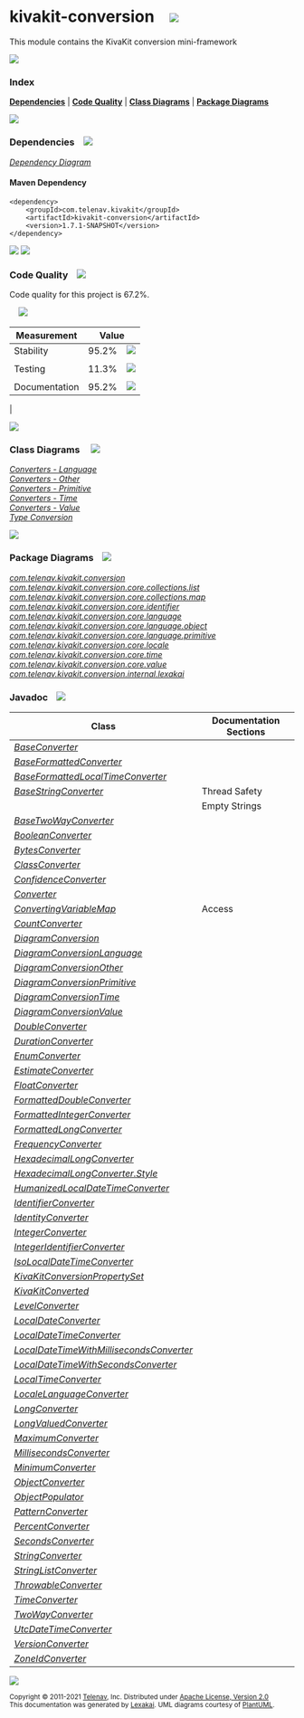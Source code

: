 [//]: # (start-user-text)



[//]: # (end-user-text)

# kivakit-conversion &nbsp;&nbsp; <img src="https://telenav.github.io/telenav-assets/images/icons/puzzle-64.png" srcset="https://telenav.github.io/telenav-assets/images/icons/puzzle-64-2x.png 2x"/>

This module contains the KivaKit conversion mini-framework

<img src="https://telenav.github.io/telenav-assets/images/separators/horizontal-line-512.png" srcset="https://telenav.github.io/telenav-assets/images/separators/horizontal-line-512-2x.png 2x"/>

### Index



[**Dependencies**](#dependencies) | [**Code Quality**](#code-quality) | [**Class Diagrams**](#class-diagrams) | [**Package Diagrams**](#package-diagrams)

<img src="https://telenav.github.io/telenav-assets/images/separators/horizontal-line-512.png" srcset="https://telenav.github.io/telenav-assets/images/separators/horizontal-line-512-2x.png 2x"/>

### Dependencies <a name="dependencies"></a> &nbsp;&nbsp; <img src="https://telenav.github.io/telenav-assets/images/icons/dependencies-32.png" srcset="https://telenav.github.io/telenav-assets/images/icons/dependencies-32-2x.png 2x"/>

[*Dependency Diagram*](https://www.kivakit.org/1.7.1-SNAPSHOT/lexakai/kivakit/kivakit-conversion/documentation/diagrams/dependencies.svg)

#### Maven Dependency

    <dependency>
        <groupId>com.telenav.kivakit</groupId>
        <artifactId>kivakit-conversion</artifactId>
        <version>1.7.1-SNAPSHOT</version>
    </dependency>

<img src="https://telenav.github.io/telenav-assets/images/separators/horizontal-line-128.png" srcset="https://telenav.github.io/telenav-assets/images/separators/horizontal-line-128-2x.png 2x"/>

[//]: # (start-user-text)



[//]: # (end-user-text)

<img src="https://telenav.github.io/telenav-assets/images/separators/horizontal-line-128.png" srcset="https://telenav.github.io/telenav-assets/images/separators/horizontal-line-128-2x.png 2x"/>

### Code Quality <a name="code-quality"></a> &nbsp;&nbsp; <img src="https://telenav.github.io/telenav-assets/images/icons/ruler-32.png" srcset="https://telenav.github.io/telenav-assets/images/icons/ruler-32-2x.png 2x"/>

Code quality for this project is 67.2%.  
  
&nbsp; &nbsp; <img src="https://telenav.github.io/telenav-assets/images/meters/meter-70-96.png" srcset="https://telenav.github.io/telenav-assets/images/meters/meter-70-96-2x.png 2x"/>


| Measurement   | Value                    |
|---------------|--------------------------|
| Stability     | 95.2%&nbsp; &nbsp; <img src="https://telenav.github.io/telenav-assets/images/meters/meter-100-96.png" srcset="https://telenav.github.io/telenav-assets/images/meters/meter-100-96-2x.png 2x"/>
     |
| Testing       | 11.3%&nbsp; &nbsp; <img src="https://telenav.github.io/telenav-assets/images/meters/meter-10-96.png" srcset="https://telenav.github.io/telenav-assets/images/meters/meter-10-96-2x.png 2x"/>
       |
| Documentation | 95.2%&nbsp; &nbsp; <img src="https://telenav.github.io/telenav-assets/images/meters/meter-100-96.png" srcset="https://telenav.github.io/telenav-assets/images/meters/meter-100-96-2x.png 2x"/>
 |

<img src="https://telenav.github.io/telenav-assets/images/separators/horizontal-line-128.png" srcset="https://telenav.github.io/telenav-assets/images/separators/horizontal-line-128-2x.png 2x"/>

### Class Diagrams <a name="class-diagrams"></a> &nbsp; &nbsp; <img src="https://telenav.github.io/telenav-assets/images/icons/diagram-40.png" srcset="https://telenav.github.io/telenav-assets/images/icons/diagram-40-2x.png 2x"/>

[*Converters - Language*](https://www.kivakit.org/1.7.1-SNAPSHOT/lexakai/kivakit/kivakit-conversion/documentation/diagrams/diagram-conversion-language.svg)  
[*Converters - Other*](https://www.kivakit.org/1.7.1-SNAPSHOT/lexakai/kivakit/kivakit-conversion/documentation/diagrams/diagram-conversion-other.svg)  
[*Converters - Primitive*](https://www.kivakit.org/1.7.1-SNAPSHOT/lexakai/kivakit/kivakit-conversion/documentation/diagrams/diagram-conversion-primitive.svg)  
[*Converters - Time*](https://www.kivakit.org/1.7.1-SNAPSHOT/lexakai/kivakit/kivakit-conversion/documentation/diagrams/diagram-conversion-time.svg)  
[*Converters - Value*](https://www.kivakit.org/1.7.1-SNAPSHOT/lexakai/kivakit/kivakit-conversion/documentation/diagrams/diagram-conversion-value.svg)  
[*Type Conversion*](https://www.kivakit.org/1.7.1-SNAPSHOT/lexakai/kivakit/kivakit-conversion/documentation/diagrams/diagram-conversion.svg)

<img src="https://telenav.github.io/telenav-assets/images/separators/horizontal-line-128.png" srcset="https://telenav.github.io/telenav-assets/images/separators/horizontal-line-128-2x.png 2x"/>

### Package Diagrams <a name="package-diagrams"></a> &nbsp;&nbsp; <img src="https://telenav.github.io/telenav-assets/images/icons/box-24.png" srcset="https://telenav.github.io/telenav-assets/images/icons/box-24-2x.png 2x"/>

[*com.telenav.kivakit.conversion*](https://www.kivakit.org/1.7.1-SNAPSHOT/lexakai/kivakit/kivakit-conversion/documentation/diagrams/com.telenav.kivakit.conversion.svg)  
[*com.telenav.kivakit.conversion.core.collections.list*](https://www.kivakit.org/1.7.1-SNAPSHOT/lexakai/kivakit/kivakit-conversion/documentation/diagrams/com.telenav.kivakit.conversion.core.collections.list.svg)  
[*com.telenav.kivakit.conversion.core.collections.map*](https://www.kivakit.org/1.7.1-SNAPSHOT/lexakai/kivakit/kivakit-conversion/documentation/diagrams/com.telenav.kivakit.conversion.core.collections.map.svg)  
[*com.telenav.kivakit.conversion.core.identifier*](https://www.kivakit.org/1.7.1-SNAPSHOT/lexakai/kivakit/kivakit-conversion/documentation/diagrams/com.telenav.kivakit.conversion.core.identifier.svg)  
[*com.telenav.kivakit.conversion.core.language*](https://www.kivakit.org/1.7.1-SNAPSHOT/lexakai/kivakit/kivakit-conversion/documentation/diagrams/com.telenav.kivakit.conversion.core.language.svg)  
[*com.telenav.kivakit.conversion.core.language.object*](https://www.kivakit.org/1.7.1-SNAPSHOT/lexakai/kivakit/kivakit-conversion/documentation/diagrams/com.telenav.kivakit.conversion.core.language.object.svg)  
[*com.telenav.kivakit.conversion.core.language.primitive*](https://www.kivakit.org/1.7.1-SNAPSHOT/lexakai/kivakit/kivakit-conversion/documentation/diagrams/com.telenav.kivakit.conversion.core.language.primitive.svg)  
[*com.telenav.kivakit.conversion.core.locale*](https://www.kivakit.org/1.7.1-SNAPSHOT/lexakai/kivakit/kivakit-conversion/documentation/diagrams/com.telenav.kivakit.conversion.core.locale.svg)  
[*com.telenav.kivakit.conversion.core.time*](https://www.kivakit.org/1.7.1-SNAPSHOT/lexakai/kivakit/kivakit-conversion/documentation/diagrams/com.telenav.kivakit.conversion.core.time.svg)  
[*com.telenav.kivakit.conversion.core.value*](https://www.kivakit.org/1.7.1-SNAPSHOT/lexakai/kivakit/kivakit-conversion/documentation/diagrams/com.telenav.kivakit.conversion.core.value.svg)  
[*com.telenav.kivakit.conversion.internal.lexakai*](https://www.kivakit.org/1.7.1-SNAPSHOT/lexakai/kivakit/kivakit-conversion/documentation/diagrams/com.telenav.kivakit.conversion.internal.lexakai.svg)

### Javadoc <a name="code-quality"></a> &nbsp;&nbsp; <img src="https://telenav.github.io/telenav-assets/images/icons/books-24.png" srcset="https://telenav.github.io/telenav-assets/images/icons/books-24-2x.png 2x"/>

| Class | Documentation Sections  |
|-------|-------------------------|
| [*BaseConverter*](https://www.kivakit.org/1.7.1-SNAPSHOT/javadoc/kivakit/kivakit.conversion/////////////////////////////////////////////.html) |  |  
| [*BaseFormattedConverter*](https://www.kivakit.org/1.7.1-SNAPSHOT/javadoc/kivakit/kivakit.conversion////////////////////////////////////////////////////////////////.html) |  |  
| [*BaseFormattedLocalTimeConverter*](https://www.kivakit.org/1.7.1-SNAPSHOT/javadoc/kivakit/kivakit.conversion/////////////////////////////////////////////////////////////////////////.html) |  |  
| [*BaseStringConverter*](https://www.kivakit.org/1.7.1-SNAPSHOT/javadoc/kivakit/kivakit.conversion///////////////////////////////////////////////////.html) | Thread Safety |  
| | Empty Strings |  
| [*BaseTwoWayConverter*](https://www.kivakit.org/1.7.1-SNAPSHOT/javadoc/kivakit/kivakit.conversion///////////////////////////////////////////////////.html) |  |  
| [*BooleanConverter*](https://www.kivakit.org/1.7.1-SNAPSHOT/javadoc/kivakit/kivakit.conversion////////////////////////////////////////////////////////////////////////.html) |  |  
| [*BytesConverter*](https://www.kivakit.org/1.7.1-SNAPSHOT/javadoc/kivakit/kivakit.conversion/////////////////////////////////////////////////////////.html) |  |  
| [*ClassConverter*](https://www.kivakit.org/1.7.1-SNAPSHOT/javadoc/kivakit/kivakit.conversion////////////////////////////////////////////////////////////.html) |  |  
| [*ConfidenceConverter*](https://www.kivakit.org/1.7.1-SNAPSHOT/javadoc/kivakit/kivakit.conversion//////////////////////////////////////////////////////////////.html) |  |  
| [*Converter*](https://www.kivakit.org/1.7.1-SNAPSHOT/javadoc/kivakit/kivakit.conversion/////////////////////////////////////////.html) |  |  
| [*ConvertingVariableMap*](https://www.kivakit.org/1.7.1-SNAPSHOT/javadoc/kivakit/kivakit.conversion//////////////////////////////////////////////////////////////////////////.html) | Access |  
| [*CountConverter*](https://www.kivakit.org/1.7.1-SNAPSHOT/javadoc/kivakit/kivakit.conversion/////////////////////////////////////////////////////////.html) |  |  
| [*DiagramConversion*](https://www.kivakit.org/1.7.1-SNAPSHOT/javadoc/kivakit/kivakit.conversion//////////////////////////////////////////////////////////////////.html) |  |  
| [*DiagramConversionLanguage*](https://www.kivakit.org/1.7.1-SNAPSHOT/javadoc/kivakit/kivakit.conversion//////////////////////////////////////////////////////////////////////////.html) |  |  
| [*DiagramConversionOther*](https://www.kivakit.org/1.7.1-SNAPSHOT/javadoc/kivakit/kivakit.conversion///////////////////////////////////////////////////////////////////////.html) |  |  
| [*DiagramConversionPrimitive*](https://www.kivakit.org/1.7.1-SNAPSHOT/javadoc/kivakit/kivakit.conversion///////////////////////////////////////////////////////////////////////////.html) |  |  
| [*DiagramConversionTime*](https://www.kivakit.org/1.7.1-SNAPSHOT/javadoc/kivakit/kivakit.conversion//////////////////////////////////////////////////////////////////////.html) |  |  
| [*DiagramConversionValue*](https://www.kivakit.org/1.7.1-SNAPSHOT/javadoc/kivakit/kivakit.conversion///////////////////////////////////////////////////////////////////////.html) |  |  
| [*DoubleConverter*](https://www.kivakit.org/1.7.1-SNAPSHOT/javadoc/kivakit/kivakit.conversion///////////////////////////////////////////////////////////////////////.html) |  |  
| [*DurationConverter*](https://www.kivakit.org/1.7.1-SNAPSHOT/javadoc/kivakit/kivakit.conversion///////////////////////////////////////////////////////////.html) |  |  
| [*EnumConverter*](https://www.kivakit.org/1.7.1-SNAPSHOT/javadoc/kivakit/kivakit.conversion///////////////////////////////////////////////////////////.html) |  |  
| [*EstimateConverter*](https://www.kivakit.org/1.7.1-SNAPSHOT/javadoc/kivakit/kivakit.conversion////////////////////////////////////////////////////////////.html) |  |  
| [*FloatConverter*](https://www.kivakit.org/1.7.1-SNAPSHOT/javadoc/kivakit/kivakit.conversion//////////////////////////////////////////////////////////////////////.html) |  |  
| [*FormattedDoubleConverter*](https://www.kivakit.org/1.7.1-SNAPSHOT/javadoc/kivakit/kivakit.conversion////////////////////////////////////////////////////////////////////////////////.html) |  |  
| [*FormattedIntegerConverter*](https://www.kivakit.org/1.7.1-SNAPSHOT/javadoc/kivakit/kivakit.conversion/////////////////////////////////////////////////////////////////////////////////.html) |  |  
| [*FormattedLongConverter*](https://www.kivakit.org/1.7.1-SNAPSHOT/javadoc/kivakit/kivakit.conversion//////////////////////////////////////////////////////////////////////////////.html) |  |  
| [*FrequencyConverter*](https://www.kivakit.org/1.7.1-SNAPSHOT/javadoc/kivakit/kivakit.conversion////////////////////////////////////////////////////////////.html) |  |  
| [*HexadecimalLongConverter*](https://www.kivakit.org/1.7.1-SNAPSHOT/javadoc/kivakit/kivakit.conversion////////////////////////////////////////////////////////////////////////////////.html) |  |  
| [*HexadecimalLongConverter.Style*](https://www.kivakit.org/1.7.1-SNAPSHOT/javadoc/kivakit/kivakit.conversion//////////////////////////////////////////////////////////////////////////////////////.html) |  |  
| [*HumanizedLocalDateTimeConverter*](https://www.kivakit.org/1.7.1-SNAPSHOT/javadoc/kivakit/kivakit.conversion/////////////////////////////////////////////////////////////////////////.html) |  |  
| [*IdentifierConverter*](https://www.kivakit.org/1.7.1-SNAPSHOT/javadoc/kivakit/kivakit.conversion///////////////////////////////////////////////////////////////////.html) |  |  
| [*IdentityConverter*](https://www.kivakit.org/1.7.1-SNAPSHOT/javadoc/kivakit/kivakit.conversion///////////////////////////////////////////////////////////////.html) |  |  
| [*IntegerConverter*](https://www.kivakit.org/1.7.1-SNAPSHOT/javadoc/kivakit/kivakit.conversion////////////////////////////////////////////////////////////////////////.html) |  |  
| [*IntegerIdentifierConverter*](https://www.kivakit.org/1.7.1-SNAPSHOT/javadoc/kivakit/kivakit.conversion//////////////////////////////////////////////////////////////////////////.html) |  |  
| [*IsoLocalDateTimeConverter*](https://www.kivakit.org/1.7.1-SNAPSHOT/javadoc/kivakit/kivakit.conversion///////////////////////////////////////////////////////////////////.html) |  |  
| [*KivaKitConversionPropertySet*](https://www.kivakit.org/1.7.1-SNAPSHOT/javadoc/kivakit/kivakit.conversion/////////////////////////////////////////////////////////////////////////////////.html) |  |  
| [*KivaKitConverted*](https://www.kivakit.org/1.7.1-SNAPSHOT/javadoc/kivakit/kivakit.conversion/////////////////////////////////////////////////////////////////////.html) |  |  
| [*LevelConverter*](https://www.kivakit.org/1.7.1-SNAPSHOT/javadoc/kivakit/kivakit.conversion/////////////////////////////////////////////////////////.html) |  |  
| [*LocalDateConverter*](https://www.kivakit.org/1.7.1-SNAPSHOT/javadoc/kivakit/kivakit.conversion////////////////////////////////////////////////////////////.html) |  |  
| [*LocalDateTimeConverter*](https://www.kivakit.org/1.7.1-SNAPSHOT/javadoc/kivakit/kivakit.conversion////////////////////////////////////////////////////////////////.html) |  |  
| [*LocalDateTimeWithMillisecondsConverter*](https://www.kivakit.org/1.7.1-SNAPSHOT/javadoc/kivakit/kivakit.conversion////////////////////////////////////////////////////////////////////////////////.html) |  |  
| [*LocalDateTimeWithSecondsConverter*](https://www.kivakit.org/1.7.1-SNAPSHOT/javadoc/kivakit/kivakit.conversion///////////////////////////////////////////////////////////////////////////.html) |  |  
| [*LocalTimeConverter*](https://www.kivakit.org/1.7.1-SNAPSHOT/javadoc/kivakit/kivakit.conversion////////////////////////////////////////////////////////////.html) |  |  
| [*LocaleLanguageConverter*](https://www.kivakit.org/1.7.1-SNAPSHOT/javadoc/kivakit/kivakit.conversion///////////////////////////////////////////////////////////////////.html) |  |  
| [*LongConverter*](https://www.kivakit.org/1.7.1-SNAPSHOT/javadoc/kivakit/kivakit.conversion/////////////////////////////////////////////////////////////////////.html) |  |  
| [*LongValuedConverter*](https://www.kivakit.org/1.7.1-SNAPSHOT/javadoc/kivakit/kivakit.conversion//////////////////////////////////////////////////////////////.html) |  |  
| [*MaximumConverter*](https://www.kivakit.org/1.7.1-SNAPSHOT/javadoc/kivakit/kivakit.conversion///////////////////////////////////////////////////////////.html) |  |  
| [*MillisecondsConverter*](https://www.kivakit.org/1.7.1-SNAPSHOT/javadoc/kivakit/kivakit.conversion///////////////////////////////////////////////////////////////.html) |  |  
| [*MinimumConverter*](https://www.kivakit.org/1.7.1-SNAPSHOT/javadoc/kivakit/kivakit.conversion///////////////////////////////////////////////////////////.html) |  |  
| [*ObjectConverter*](https://www.kivakit.org/1.7.1-SNAPSHOT/javadoc/kivakit/kivakit.conversion////////////////////////////////////////////////////////////////////.html) |  |  
| [*ObjectPopulator*](https://www.kivakit.org/1.7.1-SNAPSHOT/javadoc/kivakit/kivakit.conversion////////////////////////////////////////////////////////////////////.html) |  |  
| [*PatternConverter*](https://www.kivakit.org/1.7.1-SNAPSHOT/javadoc/kivakit/kivakit.conversion//////////////////////////////////////////////////////////////.html) |  |  
| [*PercentConverter*](https://www.kivakit.org/1.7.1-SNAPSHOT/javadoc/kivakit/kivakit.conversion///////////////////////////////////////////////////////////.html) |  |  
| [*SecondsConverter*](https://www.kivakit.org/1.7.1-SNAPSHOT/javadoc/kivakit/kivakit.conversion//////////////////////////////////////////////////////////.html) |  |  
| [*StringConverter*](https://www.kivakit.org/1.7.1-SNAPSHOT/javadoc/kivakit/kivakit.conversion///////////////////////////////////////////////.html) |  |  
| [*StringListConverter*](https://www.kivakit.org/1.7.1-SNAPSHOT/javadoc/kivakit/kivakit.conversion/////////////////////////////////////////////////////////////////////////.html) |  |  
| [*ThrowableConverter*](https://www.kivakit.org/1.7.1-SNAPSHOT/javadoc/kivakit/kivakit.conversion////////////////////////////////////////////////////////////////.html) |  |  
| [*TimeConverter*](https://www.kivakit.org/1.7.1-SNAPSHOT/javadoc/kivakit/kivakit.conversion///////////////////////////////////////////////////////.html) |  |  
| [*TwoWayConverter*](https://www.kivakit.org/1.7.1-SNAPSHOT/javadoc/kivakit/kivakit.conversion///////////////////////////////////////////////.html) |  |  
| [*UtcDateTimeConverter*](https://www.kivakit.org/1.7.1-SNAPSHOT/javadoc/kivakit/kivakit.conversion//////////////////////////////////////////////////////////////.html) |  |  
| [*VersionConverter*](https://www.kivakit.org/1.7.1-SNAPSHOT/javadoc/kivakit/kivakit.conversion///////////////////////////////////////////////////////////.html) |  |  
| [*ZoneIdConverter*](https://www.kivakit.org/1.7.1-SNAPSHOT/javadoc/kivakit/kivakit.conversion/////////////////////////////////////////////////////////.html) |  |  

[//]: # (start-user-text)



[//]: # (end-user-text)

<img src="https://telenav.github.io/telenav-assets/images/separators/horizontal-line-512.png" srcset="https://telenav.github.io/telenav-assets/images/separators/horizontal-line-512-2x.png 2x"/>

<sub>Copyright &#169; 2011-2021 [Telenav](https://telenav.com), Inc. Distributed under [Apache License, Version 2.0](LICENSE)</sub>  
<sub>This documentation was generated by [Lexakai](https://lexakai.org). UML diagrams courtesy of [PlantUML](https://plantuml.com).</sub>
